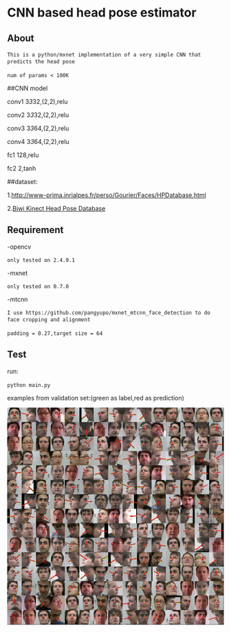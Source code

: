 # CNN based head pose estimator

## About

    This is a python/mxnet implementation of a very simple CNN that predicts the head pose

    num of params < 100K

##CNN model

conv1 3*3*32,(2,2),relu

conv2 3*3*32,(2,2),relu

conv3 3*3*64,(2,2),relu

conv4 3*3*64,(2,2),relu

fc1   128,relu

fc2   2,tanh

##dataset:

1.http://www-prima.inrialpes.fr/perso/Gourier/Faces/HPDatabase.html

2.[Biwi Kinect Head Pose Database](http://data.vision.ee.ethz.ch/cvl/gfanelli/kinect_head_pose_db.tgz)

## Requirement

-opencv

    only tested on 2.4.9.1

-mxnet

    only tested on 0.7.0

-mtcnn

    I use https://github.com/pangyupo/mxnet_mtcnn_face_detection to do face cropping and alignment

    padding = 0.27,target size = 64

## Test

run:

``python main.py``

examples from validation set:(green as label,red as prediction)
<p align="center">
<img src="examples_in_validation_set.jpg" width="960">
</p>